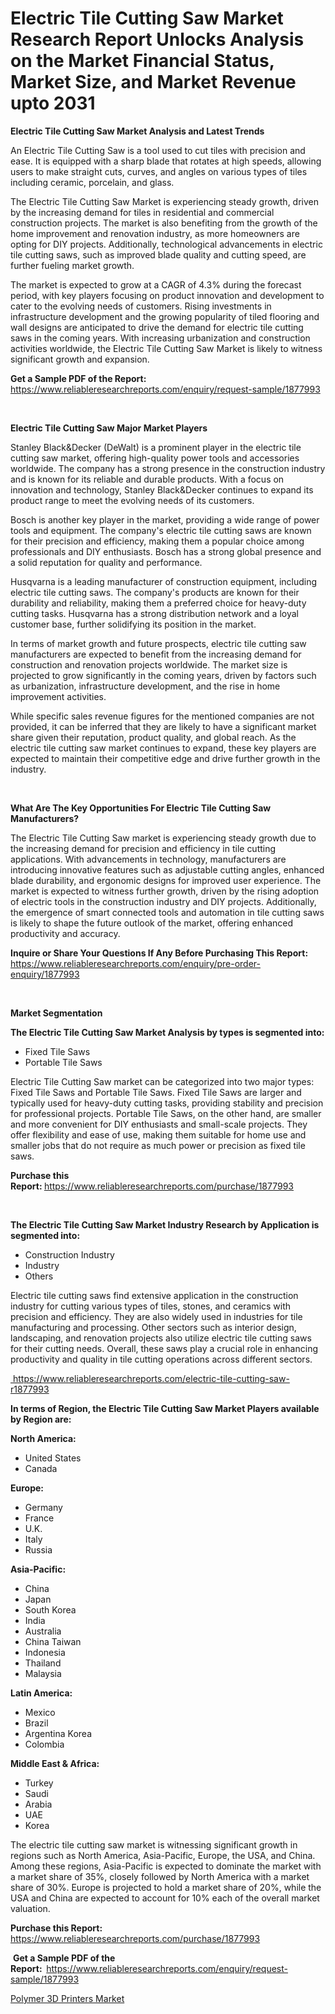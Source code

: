<p><h1>Electric Tile Cutting Saw Market Research Report Unlocks Analysis on the Market Financial Status, Market Size, and Market Revenue upto 2031</h1></p><p><strong>Electric Tile Cutting Saw Market Analysis and Latest Trends</strong></p>
<p><p>An Electric Tile Cutting Saw is a tool used to cut tiles with precision and ease. It is equipped with a sharp blade that rotates at high speeds, allowing users to make straight cuts, curves, and angles on various types of tiles including ceramic, porcelain, and glass.</p><p>The Electric Tile Cutting Saw Market is experiencing steady growth, driven by the increasing demand for tiles in residential and commercial construction projects. The market is also benefiting from the growth of the home improvement and renovation industry, as more homeowners are opting for DIY projects. Additionally, technological advancements in electric tile cutting saws, such as improved blade quality and cutting speed, are further fueling market growth.</p><p>The market is expected to grow at a CAGR of 4.3% during the forecast period, with key players focusing on product innovation and development to cater to the evolving needs of customers. Rising investments in infrastructure development and the growing popularity of tiled flooring and wall designs are anticipated to drive the demand for electric tile cutting saws in the coming years. With increasing urbanization and construction activities worldwide, the Electric Tile Cutting Saw Market is likely to witness significant growth and expansion.</p></p>
<p><strong>Get a Sample PDF of the Report:&nbsp;</strong> <a href="https://www.reliableresearchreports.com/enquiry/request-sample/1877993">https://www.reliableresearchreports.com/enquiry/request-sample/1877993</a></p>
<p>&nbsp;</p>
<p><strong>Electric Tile Cutting Saw Major Market Players</strong></p>
<p><p>Stanley Black&Decker (DeWalt) is a prominent player in the electric tile cutting saw market, offering high-quality power tools and accessories worldwide. The company has a strong presence in the construction industry and is known for its reliable and durable products. With a focus on innovation and technology, Stanley Black&Decker continues to expand its product range to meet the evolving needs of its customers.</p><p>Bosch is another key player in the market, providing a wide range of power tools and equipment. The company's electric tile cutting saws are known for their precision and efficiency, making them a popular choice among professionals and DIY enthusiasts. Bosch has a strong global presence and a solid reputation for quality and performance.</p><p>Husqvarna is a leading manufacturer of construction equipment, including electric tile cutting saws. The company's products are known for their durability and reliability, making them a preferred choice for heavy-duty cutting tasks. Husqvarna has a strong distribution network and a loyal customer base, further solidifying its position in the market.</p><p>In terms of market growth and future prospects, electric tile cutting saw manufacturers are expected to benefit from the increasing demand for construction and renovation projects worldwide. The market size is projected to grow significantly in the coming years, driven by factors such as urbanization, infrastructure development, and the rise in home improvement activities.</p><p>While specific sales revenue figures for the mentioned companies are not provided, it can be inferred that they are likely to have a significant market share given their reputation, product quality, and global reach. As the electric tile cutting saw market continues to expand, these key players are expected to maintain their competitive edge and drive further growth in the industry.</p></p>
<p>&nbsp;</p>
<p><strong>What Are The Key Opportunities For Electric Tile Cutting Saw Manufacturers?</strong></p>
<p><p>The Electric Tile Cutting Saw market is experiencing steady growth due to the increasing demand for precision and efficiency in tile cutting applications. With advancements in technology, manufacturers are introducing innovative features such as adjustable cutting angles, enhanced blade durability, and ergonomic designs for improved user experience. The market is expected to witness further growth, driven by the rising adoption of electric tools in the construction industry and DIY projects. Additionally, the emergence of smart connected tools and automation in tile cutting saws is likely to shape the future outlook of the market, offering enhanced productivity and accuracy.</p></p>
<p><strong>Inquire or Share Your Questions If Any Before Purchasing This Report:</strong> <a href="https://www.reliableresearchreports.com/enquiry/pre-order-enquiry/1877993">https://www.reliableresearchreports.com/enquiry/pre-order-enquiry/1877993</a></p>
<p>&nbsp;</p>
<p><strong>Market Segmentation</strong></p>
<p><strong>The Electric Tile Cutting Saw Market Analysis by types is segmented into:</strong></p>
<p><ul><li>Fixed Tile Saws</li><li>Portable Tile Saws</li></ul></p>
<p><p>Electric Tile Cutting Saw market can be categorized into two major types: Fixed Tile Saws and Portable Tile Saws. Fixed Tile Saws are larger and typically used for heavy-duty cutting tasks, providing stability and precision for professional projects. Portable Tile Saws, on the other hand, are smaller and more convenient for DIY enthusiasts and small-scale projects. They offer flexibility and ease of use, making them suitable for home use and smaller jobs that do not require as much power or precision as fixed tile saws.</p></p>
<p><strong>Purchase this Report:&nbsp;</strong><a href="https://www.reliableresearchreports.com/purchase/1877993">https://www.reliableresearchreports.com/purchase/1877993</a></p>
<p>&nbsp;</p>
<p><strong>The Electric Tile Cutting Saw Market Industry Research by Application is segmented into:</strong></p>
<p><ul><li>Construction Industry</li><li>Industry</li><li>Others</li></ul></p>
<p><p>Electric tile cutting saws find extensive application in the construction industry for cutting various types of tiles, stones, and ceramics with precision and efficiency. They are also widely used in industries for tile manufacturing and processing. Other sectors such as interior design, landscaping, and renovation projects also utilize electric tile cutting saws for their cutting needs. Overall, these saws play a crucial role in enhancing productivity and quality in tile cutting operations across different sectors.</p></p>
<p><a href="https://www.reliableresearchreports.com/electric-tile-cutting-saw-r1877993">&nbsp;https://www.reliableresearchreports.com/electric-tile-cutting-saw-r1877993</a></p>
<p><strong>In terms of Region, the Electric Tile Cutting Saw Market Players available by Region are:</strong></p>
<p>
    <p> <strong> North America: </strong>
        <ul>
            <li>United States</li>
            <li>Canada</li>
        </ul>
        </p> 
    <p> <strong> Europe: </strong>
        <ul>
            <li>Germany</li>
            <li>France</li>
            <li>U.K.</li>
            <li>Italy</li>
            <li>Russia</li>
        </ul>
        </p> 
    <p> <strong> Asia-Pacific: </strong>
        <ul>
            <li>China</li>
            <li>Japan</li>
            <li>South Korea</li>
            <li>India</li>
            <li>Australia</li>
            <li>China Taiwan</li>
            <li>Indonesia</li>
            <li>Thailand</li>
            <li>Malaysia</li>
        </ul>
        </p> 
    <p> <strong> Latin America: </strong>
        <ul>
            <li>Mexico</li>
            <li>Brazil</li>
            <li>Argentina Korea</li>
            <li>Colombia</li>
        </ul>
        </p> 
    <p> <strong> Middle East & Africa: </strong>
        <ul>
            <li>Turkey</li>
            <li>Saudi</li>
            <li>Arabia</li>
            <li>UAE</li>
            <li>Korea</li>
        </ul>
    </p>
    </p>
<p><p>The electric tile cutting saw market is witnessing significant growth in regions such as North America, Asia-Pacific, Europe, the USA, and China. Among these regions, Asia-Pacific is expected to dominate the market with a market share of 35%, closely followed by North America with a market share of 30%. Europe is projected to hold a market share of 20%, while the USA and China are expected to account for 10% each of the overall market valuation.</p></p>
<p><strong>Purchase this Report: </strong><a href="https://www.reliableresearchreports.com/purchase/1877993">https://www.reliableresearchreports.com/purchase/1877993</a></p>
<p>&nbsp;<strong>Get a Sample PDF of the Report:&nbsp;&nbsp;</strong><a href="https://www.reliableresearchreports.com/enquiry/request-sample/1877993">https://www.reliableresearchreports.com/enquiry/request-sample/1877993</a></p>
<p><strong></strong></p>
<p><p><a href="https://github.com/nathandecarvalho/Market-Research-Report-List-4/blob/main/polymer-3d-printers-market.md">Polymer 3D Printers Market</a></p></p>